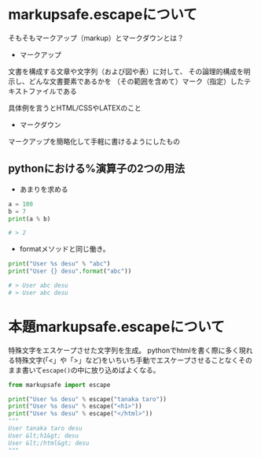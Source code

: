 # markupsafe.escapeについて
そもそもマークアップ（markup）とマークダウンとは？
- マークアップ

文書を構成する文章や文字列（および図や表）に対して、
その論理的構成を明示し、どんな文書要素であるかを
（その範囲を含めて）マーク（指定）したテキストファイルである

具体例を言うとHTML/CSSやLATEXのこと
- マークダウン

マークアップを簡略化して手軽に書けるようにしたもの
## pythonにおける%演算子の2つの用法
- あまりを求める
```py
a = 100
b = 7
print(a % b)

# > 2
```
- formatメソッドと同じ働き。
```py
print("User %s desu" % "abc")
print("User {} desu".format("abc"))

# > User abc desu
# > User abc desu
```
# 本題markupsafe.escapeについて
特殊文字をエスケープさせた文字列を生成。
pythonでhtmlを書く際に多く現れる特殊文字(「<」や「>」など)をいちいち手動でエスケープさせることなくそのまま書いて`escape()`の中に放り込めばよくなる。
```py
from markupsafe import escape

print("User %s desu" % escape("tanaka taro"))
print("User %s desu" % escape("<h1>"))
print("User %s desu" % escape("</html>"))
"""
User tanaka taro desu
User &lt;h1&gt; desu
User &lt;/html&gt; desu
"""
```
